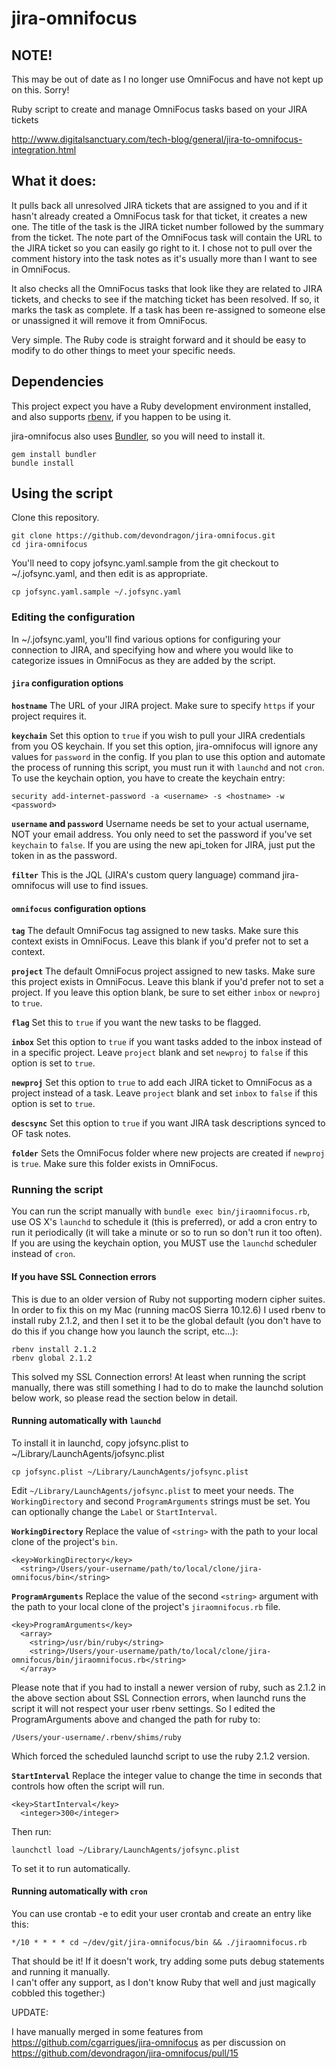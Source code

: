 # jira-omnifocus


## NOTE!
This may be out of date as I no longer use OmniFocus and have not kept up on this.  Sorry!


Ruby script to create and manage OmniFocus tasks based on your JIRA tickets

http://www.digitalsanctuary.com/tech-blog/general/jira-to-omnifocus-integration.html

## What it does:

It pulls back all unresolved JIRA tickets that are assigned to you and if it hasn't already created a OmniFocus task for that ticket, it creates a new one. The title of the task is the JIRA ticket number followed by the summary from the ticket. The note part of the OmniFocus task will contain the URL to the JIRA ticket so you can easily go right to it. I chose not to pull over the comment history into the task notes as it's usually more than I want to see in OmniFocus.

It also checks all the OmniFocus tasks that look like they are related to JIRA tickets, and checks to see if the matching ticket has been resolved. If so, it marks the task as complete. If a task has been re-assigned to someone else or unassigned it will remove it from OmniFocus.

Very simple. The Ruby code is straight forward and it should be easy to modify to do other things to meet your specific needs.

## Dependencies

This project expect you have a Ruby development environment installed, and also supports [rbenv](http://rbenv.org/), if you happen to be using it.

jira-omnifocus also uses [Bundler](http://bundler.io/), so you will need to install it.

```
gem install bundler
bundle install
```

## Using the script

Clone this repository.

```
git clone https://github.com/devondragon/jira-omnifocus.git
cd jira-omnifocus
```

You'll need to copy jofsync.yaml.sample from the git checkout to ~/.jofsync.yaml, and then edit is as appropriate.

```
cp jofsync.yaml.sample ~/.jofsync.yaml
```

### Editing the configuration

In ~/.jofsync.yaml, you'll find various options for configuring your connection to JIRA, and specifying how and where you would like to categorize issues in OmniFocus as they are added by the script.

#### `jira` configuration options

**`hostname`**
The URL of your JIRA project. Make sure to specify `https` if your project requires it.

**`keychain`**
Set this option to `true` if you wish to pull your JIRA credentials from you OS keychain. If you set this option, jira-omnifocus will ignore any values for `password` in the config. If you plan to use this option and automate the process of running this script, you must run it with `launchd` and not `cron`. To use the keychain option, you have to create the keychain entry:

```
security add-internet-password -a <username> -s <hostname> -w <password>
```

**`username` and `password`**
Username needs be set to your actual username, NOT your email address. You only need to set the password if you've set `keychain` to `false`. If you are using the new api_token for JIRA, just put the token in as the password.

**`filter`**
This is the JQL (JIRA's custom query language) command jira-omnifocus will use to find issues.

#### `omnifocus` configuration options

**`tag`**
The default OmniFocus tag assigned to new tasks. Make sure this context exists in OmniFocus. Leave this blank if you'd prefer not to set a context.

**`project`**
The default OmniFocus project assigned to new tasks. Make sure this project exists in OmniFocus. Leave this blank if you'd prefer not to set a project. If you leave this option blank, be sure to set either `inbox` or `newproj` to `true`.

**`flag`**
Set this to `true` if you want the new tasks to be flagged.

**`inbox`**
Set this option to `true` if you want tasks added to the inbox instead of in a specific project. Leave `project` blank and set `newproj` to `false` if this option is set to `true`.

**`newproj`**
Set this option to `true` to add each JIRA ticket to OmniFocus as a project instead of a task. Leave `project` blank and set `inbox` to `false` if this option is set to `true`.

**`descsync`**
Set this option to `true` if you want JIRA task descriptions synced to OF task notes.

**`folder`**
Sets the OmniFocus folder where new projects are created if `newproj` is `true`. Make sure this folder exists in OmniFocus.

### Running the script

You can run the script manually with `bundle exec bin/jiraomnifocus.rb`, use OS X's `launchd` to schedule it (this is preferred), or add a cron entry to run it periodically (it will take a minute or so to run so don't run it too often). If you are using the keychain option, you MUST use the `launchd` scheduler instead of `cron`.

#### If you have SSL Connection errors

This is due to an older version of Ruby not supporting modern cipher suites. In order to fix this on my Mac (running macOS Sierra 10.12.6) I used rbenv to install ruby 2.1.2, and then I set it to be the global default (you don't have to do this if you change how you launch the script, etc...):

```
rbenv install 2.1.2
rbenv global 2.1.2
```

This solved my SSL Connection errors! At least when running the script manually, there was still something I had to do to make the launchd solution below work, so please read the section below in detail.

#### Running automatically with `launchd`

To install it in launchd, copy jofsync.plist to ~/Library/LaunchAgents/jofsync.plist

```
cp jofsync.plist ~/Library/LaunchAgents/jofsync.plist
```

Edit `~/Library/LaunchAgents/jofsync.plist` to meet your needs. The `WorkingDirectory` and second `ProgramArguments` strings must be set. You can optionally change the `Label` or `StartInterval`.

**`WorkingDirectory`**
Replace the value of `<string>` with the path to your local clone of the project's `bin`.

```
<key>WorkingDirectory</key>
  <string>/Users/your-username/path/to/local/clone/jira-omnifocus/bin</string>
```

**`ProgramArguments`**
Replace the value of the second `<string>` argument with the path to your local clone of the project's `jiraomnifocus.rb` file.

```
<key>ProgramArguments</key>
  <array>
    <string>/usr/bin/ruby</string>
    <string>/Users/your-username/path/to/local/clone/jira-omnifocus/bin/jiraomnifocus.rb</string>
  </array>
```

Please note that if you had to install a newer version of ruby, such as 2.1.2 in the above section about SSL Connection errors, when launchd runs the script it will not respect your user rbenv settings. So I edited the ProgramArguments above and changed the path for ruby to:

```
/Users/your-username/.rbenv/shims/ruby
```

Which forced the scheduled launchd script to use the ruby 2.1.2 version.

**`StartInterval`**
Replace the integer value to change the time in seconds that controls how often the script will run.

```
<key>StartInterval</key>
  <integer>300</integer>
```

Then run:

```
launchctl load ~/Library/LaunchAgents/jofsync.plist
```

To set it to run automatically.

#### Running automatically with `cron`

You can use crontab -e to edit your user crontab and create an entry like this:

```
*/10 * * * * cd ~/dev/git/jira-omnifocus/bin && ./jiraomnifocus.rb
```

That should be it! If it doesn't work, try adding some puts debug statements and running it manually.  
I can't offer any support, as I don't know Ruby that well and just magically cobbled this together:)

UPDATE:

I have manually merged in some features from https://github.com/cgarrigues/jira-omnifocus as per discussion on https://github.com/devondragon/jira-omnifocus/pull/15
